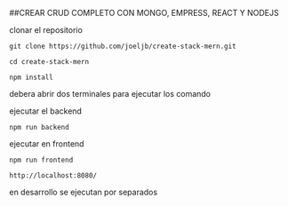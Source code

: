 ##CREAR CRUD COMPLETO CON MONGO, EMPRESS, REACT Y NODEJS

clonar el repositorio
```
git clone https://github.com/joeljb/create-stack-mern.git
```
```
cd create-stack-mern

npm install 
```
debera abrir dos terminales para ejecutar los comando


ejecutar el backend

```
npm run backend

```


ejecutar en frontend

```
npm run frontend

http://localhost:8080/
```

en desarrollo se ejecutan por separados



